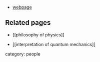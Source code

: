 
* [webpage](http://www.philosophy.umd.edu/people/bub)

## Related pages

* [[philosophy of physics]]

* [[interpretation of quantum mechanics]]

category: people
